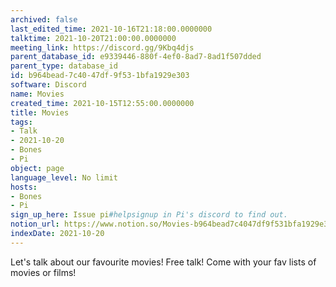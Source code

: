 ```yaml
---
archived: false
last_edited_time: 2021-10-16T21:18:00.0000000
talktime: 2021-10-20T21:00:00.0000000
meeting_link: https://discord.gg/9Kbq4djs
parent_database_id: e9339446-880f-4ef0-8ad7-8ad1f507dded
parent_type: database_id
id: b964bead-7c40-47df-9f53-1bfa1929e303
software: Discord
name: Movies
created_time: 2021-10-15T12:55:00.0000000
title: Movies
tags:
- Talk
- 2021-10-20
- Bones
- Pi
object: page
language_level: No limit
hosts:
- Bones
- Pi
sign_up_here: Issue pi#helpsignup in Pi's discord to find out.
notion_url: https://www.notion.so/Movies-b964bead7c4047df9f531bfa1929e303
indexDate: 2021-10-20
---
```


Let's talk about our favourite movies!
Free talk! Come with your fav lists of movies or films!


